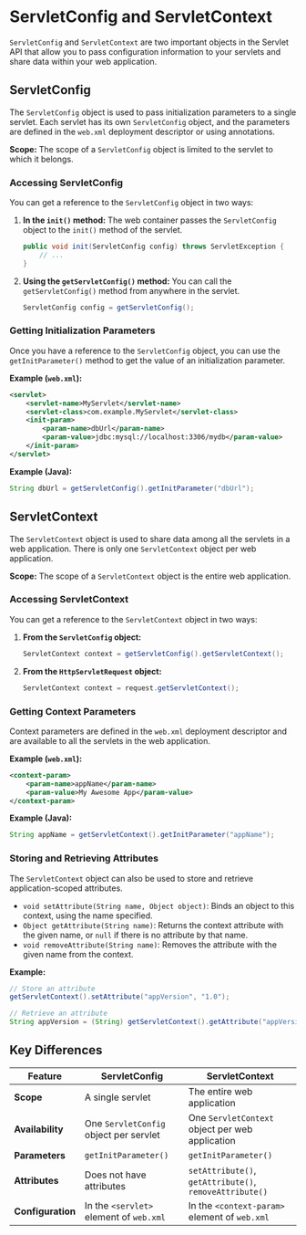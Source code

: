 # ServletConfig and ServletContext

`ServletConfig` and `ServletContext` are two important objects in the Servlet API that allow you to pass configuration information to your servlets and share data within your web application.

## ServletConfig

The `ServletConfig` object is used to pass initialization parameters to a single servlet. Each servlet has its own `ServletConfig` object, and the parameters are defined in the `web.xml` deployment descriptor or using annotations.

**Scope:** The scope of a `ServletConfig` object is limited to the servlet to which it belongs.

### Accessing ServletConfig

You can get a reference to the `ServletConfig` object in two ways:

1.  **In the `init()` method:** The web container passes the `ServletConfig` object to the `init()` method of the servlet.

    ```java
    public void init(ServletConfig config) throws ServletException {
        // ...
    }
    ```

2.  **Using the `getServletConfig()` method:** You can call the `getServletConfig()` method from anywhere in the servlet.

    ```java
    ServletConfig config = getServletConfig();
    ```

### Getting Initialization Parameters

Once you have a reference to the `ServletConfig` object, you can use the `getInitParameter()` method to get the value of an initialization parameter.

**Example (`web.xml`):**

```xml
<servlet>
    <servlet-name>MyServlet</servlet-name>
    <servlet-class>com.example.MyServlet</servlet-class>
    <init-param>
        <param-name>dbUrl</param-name>
        <param-value>jdbc:mysql://localhost:3306/mydb</param-value>
    </init-param>
</servlet>
```

**Example (Java):**

```java
String dbUrl = getServletConfig().getInitParameter("dbUrl");
```

## ServletContext

The `ServletContext` object is used to share data among all the servlets in a web application. There is only one `ServletContext` object per web application.

**Scope:** The scope of a `ServletContext` object is the entire web application.

### Accessing ServletContext

You can get a reference to the `ServletContext` object in two ways:

1.  **From the `ServletConfig` object:**

    ```java
    ServletContext context = getServletConfig().getServletContext();
    ```

2.  **From the `HttpServletRequest` object:**

    ```java
    ServletContext context = request.getServletContext();
    ```

### Getting Context Parameters

Context parameters are defined in the `web.xml` deployment descriptor and are available to all the servlets in the web application.

**Example (`web.xml`):**

```xml
<context-param>
    <param-name>appName</param-name>
    <param-value>My Awesome App</param-value>
</context-param>
```

**Example (Java):**

```java
String appName = getServletContext().getInitParameter("appName");
```

### Storing and Retrieving Attributes

The `ServletContext` object can also be used to store and retrieve application-scoped attributes.

-   `void setAttribute(String name, Object object)`: Binds an object to this context, using the name specified.
-   `Object getAttribute(String name)`: Returns the context attribute with the given name, or `null` if there is no attribute by that name.
-   `void removeAttribute(String name)`: Removes the attribute with the given name from the context.

**Example:**

```java
// Store an attribute
getServletContext().setAttribute("appVersion", "1.0");

// Retrieve an attribute
String appVersion = (String) getServletContext().getAttribute("appVersion");
```

## Key Differences

| Feature           | ServletConfig                                  | ServletContext                                     |
| ----------------- | ---------------------------------------------- | -------------------------------------------------- |
| **Scope**         | A single servlet                               | The entire web application                         |
| **Availability**  | One `ServletConfig` object per servlet         | One `ServletContext` object per web application    |
| **Parameters**    | `getInitParameter()`                           | `getInitParameter()`                               |
| **Attributes**    | Does not have attributes                       | `setAttribute()`, `getAttribute()`, `removeAttribute()` |
| **Configuration** | In the `<servlet>` element of `web.xml`        | In the `<context-param>` element of `web.xml`      |
